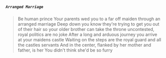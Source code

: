 ##### `Arranged Marriage`
>Be human prince
>Your parents wed you to a far off maiden through an arranged marriage
>Deep down you know they're trying to get you out of their hair so your older brother can take the throne uncontested, royal politics are no joke
>After a long and arduous journey you arrive at your maidens castle
>Waiting on the steps are the royal guard and all the castles servants
>And in the center, flanked by her mother and father, is her
>You didn't think she'd be so furry